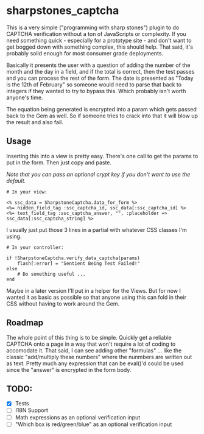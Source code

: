 # sharpstones_captcha

This is a very simple ("programming with sharp stones") plugin to do CAPTCHA verification without a ton of JavaScripts or complexity. If you need something quick - especially for a prototype site - and don't want to get bogged down with something complex, this should help. That said, it's probably solid enough for most consumer grade deployments.

Basically it presents the user with a question of adding the number of the month and the day in a field, and if the total is correct, then the test passes and you can process the rest of the form. The date is presented as "Today is the 12th of February" so someone would need to parse that back to integers if they wanted to try to bypass this. Which probably isn't worth anyone's time.

The equation being generated is encrypted into a param which gets passed back to the Gem as well. So if someone tries to crack into that it will blow up the result and also fail.

## Usage

Inserting this into a view is pretty easy. There's one call to get the params to put in the form. Then just copy and paste.

_Note that you can pass an optional crypt key if you don't want to use the default._

```
# In your view:

<% ssc_data = SharpstoneCaptcha.data_for_form %>
<%= hidden_field_tag :ssc_captcha_id, ssc_data[:ssc_captcha_id] %>
<%= text_field_tag :ssc_captcha_answer, "", :placeholder => ssc_data[:ssc_captcha_string] %>
```

I usually just put those 3 lines in a partial with whatever CSS classes I'm using.

```
# In your controller:

if !SharpstoneCaptcha.verify_data_captcha(params)
    flash[:error] = "Sentient Being Test Failed!"
else
    # Do something useful ...
end
```

Maybe in a later version I'll put in a helper for the Views. But for now I wanted it as basic as possible so that anyone using this can fold in their CSS without having to work around the Gem.

## Roadmap

The whole point of this thing is to be simple. Quickly get a reliable CAPTCHA onto a page in a way that won't require a lot of coding to accomodate it. That said, I can see adding other "formulas" ... like the classic "add/multiply these numbers" where the nunmbers are written out as text. Pretty much any expression that can be eval()'d could be used since the "answer" is encrypted in the form body.

## TODO:

- [x] Tests
- [ ] I18N Support 
- [ ] Math expressions as an optional verification input
- [ ] "Which box is red/green/blue" as an optional verification input
